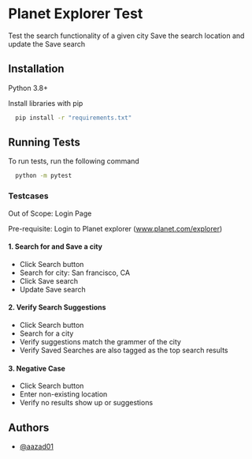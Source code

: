 
# Planet Explorer Test

Test the search functionality of a given city
Save the search location and update the Save search


## Installation
Python 3.8+

Install libraries with pip

```bash
  pip install -r "requirements.txt"
```

    
## Running Tests

To run tests, run the following command

```bash
  python -m pytest
```

### Testcases

Out of Scope:  Login Page

Pre-requisite: Login to Planet explorer (www.planet.com/explorer)

#### 1.  Search for and Save a city
- Click Search button
- Search for city: San francisco, CA
- Click Save search
- Update Save search

#### 2.  Verify Search Suggestions
- Click Search button
- Search for a city
- Verify suggestions match the grammer of the city
- Verify Saved Searches are also tagged as the top search results

#### 3. Negative Case
- Click Search button
- Enter non-existing location
- Verify no results show up or suggestions

## Authors

- [@aazad01](https://www.github.com/aazad01)

